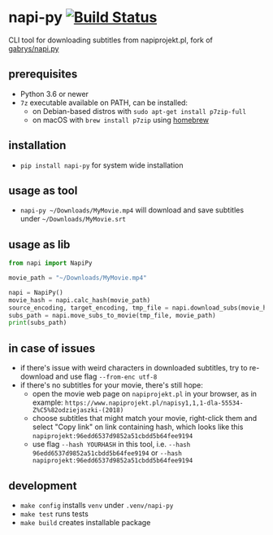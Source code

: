 # napi-py [![Build Status](https://travis-ci.com/emkor/napi-py.svg?branch=master)](https://travis-ci.com/emkor/napi-py)
CLI tool for downloading subtitles from napiprojekt.pl, fork of [gabrys/napi.py](https://github.com/gabrys/napi.py)

## prerequisites
- Python 3.6 or newer
- `7z` executable available on PATH, can be installed:
    - on Debian-based distros with `sudo apt-get install p7zip-full`
    - on macOS with `brew install p7zip` using [homebrew](https://brew.sh/)

## installation
- `pip install napi-py` for system wide installation

## usage as tool
- `napi-py ~/Downloads/MyMovie.mp4` will download and save subtitles under `~/Downloads/MyMovie.srt`

## usage as lib
```python
from napi import NapiPy

movie_path = "~/Downloads/MyMovie.mp4"

napi = NapiPy()
movie_hash = napi.calc_hash(movie_path)
source_encoding, target_encoding, tmp_file = napi.download_subs(movie_hash)
subs_path = napi.move_subs_to_movie(tmp_file, movie_path)
print(subs_path)
```

## in case of issues
- if there's issue with weird characters in downloaded subtitles, try to re-download and use flag `--from-enc utf-8`
- if there's no subtitles for your movie, there's still hope:
    - open the movie web page on `napiprojekt.pl` in your browser, as in example: `https://www.napiprojekt.pl/napisy1,1,1-dla-55534-Z%C5%82odziejaszki-(2018)`
    - choose subtitles that might match your movie, right-click them and select "Copy link" on link containing hash, which looks like this `napiprojekt:96edd6537d9852a51cbdd5b64fee9194`
    - use flag `--hash YOURHASH` in this tool, i.e. `--hash 96edd6537d9852a51cbdd5b64fee9194` or `--hash napiprojekt:96edd6537d9852a51cbdd5b64fee9194`

## development
- `make config` installs `venv` under `.venv/napi-py`
- `make test` runs tests
- `make build` creates installable package
